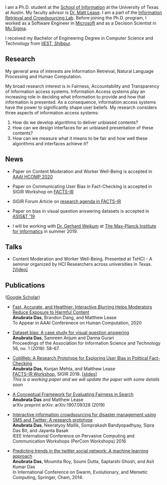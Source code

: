 

I am a Ph.D. student at the [School of Information](https://www.ischool.utexas.edu/) at the University of Texas at Austin. My faculty advisor is [Dr. Matt Lease](https://www.ischool.utexas.edu/~ml/). I am a part of the [Information Retrieval and Crowdsourcing Lab](http://ir.ischool.utexas.edu/). Before joining the Ph.D. program, I worked as a Software Engineer in [Microsoft](https://www.microsoft.com/en-in/msidc/default.aspx) and as a Decision Scientist in [Mu Sigma](https://www.mu-sigma.com/). 

I received my Bachelor of Engineering Degree in Computer Science and Technology from [IIEST, Shibpur](http://www.iiests.ac.in/index.php).

## Research

My general area of interests are Information Retreival, Natural Language Processing and Human Computation. 

My broad research interest is in Fairness, Accountability and Transparency of Information access systems. Information Access systems play an increasing role in deciding what information to provide and how that information is presented. As a consequence, information access systems have the power to significantly shape user beliefs. My research considers three aspects of information access systems:

1. How do we develop algorithms to deliver unbiased contents?
2. How can we design interfaces for an unbiased presentation of these contents?
3. How can we measure what it means to be fair and how well these algorithms and interfaces achieve it?


## News
* Paper on Content Moderation and Worker Well-Being is accepted in [AAAI HCOMP 2020](https://www.humancomputation.com/)

* Paper on Communicating User Bias in Fact-Checking is accepted in SIGIR Workshop on [FACTS-IR](https://fate-events.github.io/facts-ir/)

* SIGIR Forum Article on [research agenda in FACTS-IR](https://staff.fnwi.uva.nl/m.derijke/wp-content/papercite-data/pdf/roegiest-2019-facts-ir.pdf)

* Paper on bias in visual question answering datasets is accepted in [ASIS&T '19](https://www.asist.org/am19/)

* I will be working with [Dr. Gerhard Weikum](https://people.mpi-inf.mpg.de/~weikum/) at [The Max-Planck Institute for Informatics](https://www.mpi-inf.mpg.de/home/) in summer 2019. 

## Talks

* Content Moderation and Worker Well-Being. Presented at TxHCI - A seminar organized by HCI Researchers across universities in Texas. [[Video]](https://youtu.be/4ZIiGIkYdNA)


## Publications

([Google Scholar](https://scholar.google.com/citations?hl=en&user=zVcu-J4AAAAJ))

* [Fast, Accurate, and Healthier: Interactive Blurring Helps Moderators Reduce Exposure to Harmful Content](https://www.ischool.utexas.edu/~ml/papers/das_hcomp20.pdf)
<br />**Anubrata Das**, Brandon Dang, and Matthew Lease
<br /> To Appear in AAAI Conferenece on Human Computation, 2020 

* [Dataset bias: A case study for visual question answering](https://asistdl.onlinelibrary.wiley.com/doi/pdf/10.1002/pra2.7) 
<br />**Anubrata Das**, Samreen Anjum and Danna Gurari
<br />Proceedings of the Association for Information Science and Technology 56, no. 1 (2019): 58-67.

* [CobWeb: A Research Prototype for Exploring User Bias in Political Fact-Checking](https://arxiv.org/pdf/1907.03718.pdf)
<br />**Anubrata Das**, Kunjan Mehta, and Matthew Lease
<br />[FACTS-IR Workshop](https://fate-events.github.io/facts-ir/), SIGIR 2019. [[slides](https://docs.google.com/presentation/d/17Px--Lp50Os95QVfuH6auGzdaZReM-CWjuGnDJVQDG8/edit?usp=sharing)]
<br />*This is a working paper and we will update the paper with some details soon*

* [A Conceptual Framework for Evaluating Fairness in Search](https://arxiv.org/pdf/1907.09328.pdf)
<br />**Anubrata Das** and Matthew Lease
<br />arXiv preprint arXiv:	arXiv:1907.09328 (2019)

* [Interactive information crowdsourcing for disaster management using SMS and Twitter: A research prototype](https://www.iimcal.ac.in/sites/all/files/pdfs/6-casper-iimc.pdf)
<br />**Anubrata Das**, Neeratyoy Mallik, Somprakash Bandyopadhyay, Sipra Das Bit, and Jayanta Basak
<br />IEEE International Conference on Pervasive Computing and Communication Workshops (PerCom Workshops) 2016
 
 * [Predicting trends in the twitter social network: A machine learning approach](https://www.researchgate.net/profile/Soumi_Dutta/publication/294482813_Predicting_Trends_in_the_Twitter_Social_Network_A_Machine_Learning_Approach/links/5b14c6bc0f7e9b498108eebe/Predicting-Trends-in-the-Twitter-Social-Network-A-Machine-Learning-Approach.pdf)
<br />**Anubrata Das**, Moumita Roy, Soumi Dutta, Saptarshi Ghosh, and Asit Kumar Das
<br />In International Conference on Swarm, Evolutionary, and Memetic Computing, Springer, Cham, 2014.
